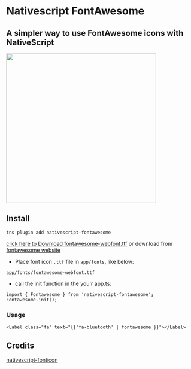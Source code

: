 # Nativescript FontAwesome

## A simpler way to use FontAwesome icons with NativeScript

<img src="http://codeobia.com/screenshots/nativescript-fontawsome.png" width="400">

## Install

```
tns plugin add nativescript-fontawesome
```

[click here to Download fontawesome-webfont.ttf](https://github.com/moayadnajd/nativescript-fontawesome/blob/master/fonts/fontawesome-webfont.ttf) or download from [fontawesome website](http://fontawesome.io/)

* Place font icon `.ttf` file in `app/fonts`, like below:
  
```
app/fonts/fontawesome-webfont.ttf
```
* call the init function in the you'r  app.ts:
```
import { Fontawesome } from 'nativescript-fontawesome';
Fontawesome.init();

```
### Usage

```
<Label class="fa" text="{{'fa-bluetooth' | fontawesome }}"></Label> 
``` 

## Credits

[nativescript-fonticon](https://github.com/NathanWalker/nativescript-fonticon)